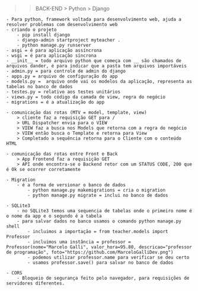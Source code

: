 >> BACK-END > Python > Django

    - Para python, framework voltada para desenvolvimento web, ajuda a resolver problemas com desenvolvimento web
    - criando o projeto
        - pip install django
        - django-admin startproject myteacher .
        - python manage.py runserver  
    - asgi = é para aplicação assíncrona
    - wsgi = é para aplicação síncrona
    - __init__ = todo arquivo python que começa com __ são chamados de arquivos dander, é para indicar que a pasta tem arquivos importáveis
    - admin.py = para controle de admin do django
    - apps.py = arquivo de configuração do app
    - models.py =  arquivo onde vai os modelos da aplicação, representa as tabelas no banco de dados
    - testes.py = relativo aos testes unitários
    - views.py = todo código da camada de view, regra do negócio
    - migrations = é a atualização do app

    - comunicação das rotas (MTV = model, template, view)
        > cliente faz a requisição GET para /
        > URL Dispatcher envia para o VIEW
        > VIEW faz a busca nos Models que retorna com a regra do negócio
        > VIEW então busca o Template e retorna para View
        > Completado a sequência retorna para o Cliente com o conteúdo HTML

    - comunicação das rotas entre Front e Back
        > App Frontend faz a requisição GET
        > API onde encontra-se o Backend retor com um STATUS CODE, 200 que é Ok se ocorrer corretamente

    - Migration
        - é a forma de versionar o banco de dados
            - python manage.py makemigrations = cria o migration
            - python manage.py migrate = inclui no banco de dados
    
    - SQLite3
        - no SQLite3 temos uma sequencia de tabelas onde o primeiro nome é o nome da app e o segundo é a tabela
        - para salvar dados no banco usamos o comando python manage.py shell
            - incluimos a importação = from teacher.models import Professor
            - incluimos uma instância = professor = Professor(nome="Marcelo Galli", valor_hora=95.80, descricao="professor de programação", foto="https://github.com/MarceloGalliDev.png")
            - podemos utilizar professor.name para verificar se deu certo
            - usamos professor.save() para salvar no banco de dados
    
    - CORS
        - Bloqueio de segurança feito pelo navegador, para requisições de servidores diferentes.